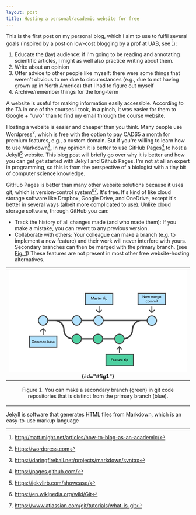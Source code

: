 ```yaml
---
layout: post
title: Hosting a personal/academic website for free
---
```


This is the first post on my personal blog, which I aim to use to fulfil several goals (inspired by a post on low-cost blogging by a prof at UAB, see [^1]):
1. Educate the (lay) audience: if I'm going to be reading and annotating scientific articles, I might as well also practice writing about them.
2. Write about an opinion
3. Offer advice to other people like myself: there were some things that weren't obvious to me due to circumstances (e.g., due to not having grown up in North America) that I had to figure out myself
4. Archive/remember things for the long-term

A website is useful for making information easily accessible. According to the TA in one of the courses I took, in a pinch, it was easier for them to Google <my name> + "uwo" than to find my email through the course website.

Hosting a website is easier and cheaper than you think. Many people use Wordpress[^2], which is free with the option to pay CAD$5 a month for premium features, e.g., a custom domain. But if you're willing to learn how to use Markdown[^3], in my opinion it is better to use GitHub Pages[^4] to host a Jekyll[^5] website. This blog post will briefly go over why it is better and how you can get get started with Jekyll and Github Pages. I'm not at all an expert in programming, so this is from the perspective of a biologist with a tiny bit of computer science knowledge.

GitHub Pages is better than many other website solutions because it uses git, which is version-control system[^6][^7]. It's free. It's kind of like cloud storage software like Dropbox, Google Drive, and OneDrive, except it's better in several ways (albeit more complicated to use). Unlike cloud storage software, through GitHub  you can:
- Track the history of all changes made (and who made them): If you make a mistake, you can revert to any previous version.
- Collaborate with others: Your colleague can make a branch (e.g. to implement a new feature) and their work will never interfere with yours. Secondary branches can then be merged with the primary branch. (see [Fig. 1](#fig1))
These features are not present in most other free website-hosting alternatives.

|![](assets/blog/2020-12-29-blog-fig1.png){:id="#fig1"}|
|:---:|
|<p id="#fig1">Figure 1. You can make a secondary branch (green) in git code repositories that is distinct from the primary branch (blue).</p>|

Jekyll is software that generates HTML files from Markdown, which is an easy-to-use markup language 





[^1]: http://matt.might.net/articles/how-to-blog-as-an-academic/
[^2]: https://wordpress.com
[^3]: https://daringfireball.net/projects/markdown/syntax
[^4]: https://pages.github.com/
[^5]: https://jekyllrb.com/showcase/
[^6]: https://en.wikipedia.org/wiki/Git
[^7]: https://www.atlassian.com/git/tutorials/what-is-git
